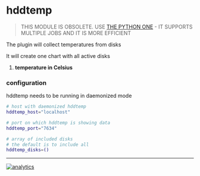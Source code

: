 # hddtemp

> THIS MODULE IS OBSOLETE.
> USE [THE PYTHON ONE](../../python.d.plugin/hddtemp) - IT SUPPORTS MULTIPLE JOBS AND IT IS MORE EFFICIENT

The plugin will collect temperatures from disks 

It will create one chart with all active disks

1. **temperature in Celsius**

### configuration

hddtemp needs to be running in daemonized mode

```sh
# host with daemonized hddtemp
hddtemp_host="localhost"

# port on which hddtemp is showing data
hddtemp_port="7634"

# array of included disks
# the default is to include all
hddtemp_disks=()
```

---

[![analytics](https://www.google-analytics.com/collect?v=1&aip=1&t=pageview&_s=1&ds=github&dr=https%3A%2F%2Fgithub.com%2Fnetdata%2Fnetdata&dl=https%3A%2F%2Fmy-netdata.io%2Fgithub%2Fcollectors%2Fcharts.d.plugin%2Fhddtemp%2FREADME&_u=MAC~&cid=5792dfd7-8dc4-476b-af31-da2fdb9f93d2&tid=UA-64295674-3)]()
